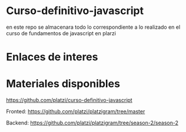# Curso-definitivo-javascript

en este repo se almacenara todo lo correspondiente  a lo realizado en el curso de fundamentos de javascript en plarzi

# Enlaces de interes


# Materiales disponibles
https://github.com/platzi/curso-definitivo-javascript
 
Fronted: https://github.com/platzi/platzigram/tree/master


Backend: https://github.com/platzi/platzigram/tree/season-2/season-2
